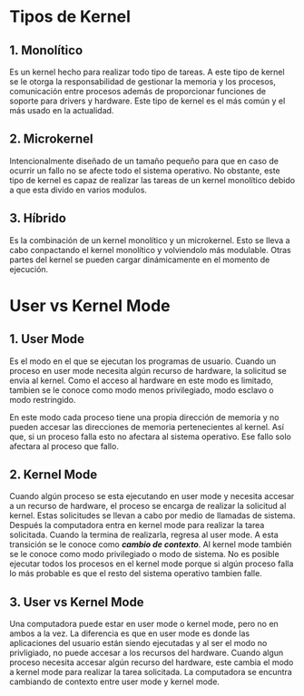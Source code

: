 # Tipos de Kernel
## 1. Monolítico
Es un kernel hecho para realizar todo tipo de tareas. A este tipo de kernel se le otorga la responsabilidad de gestionar la memoria y los procesos, comunicación entre procesos además de proporcionar funciones de soporte para drivers y hardware. Este tipo de kernel es el más común y el más usado en la actualidad.

## 2. Microkernel
Intencionalmente diseñado de un tamaño pequeño para que en caso de ocurrir un fallo no se afecte todo el sistema operativo. No obstante, este tipo de kernel es capaz de realizar las tareas de un kernel monolítico debido a que esta divido en varios modulos.

## 3. Híbrido
Es la combinación de un kernel monolítico y un microkernel. Esto se lleva a cabo conpactando el kernel monolítico y volviendolo más modulable. Otras partes del kernel se pueden cargar dinámicamente en el momento de ejecución.

# User vs Kernel Mode
## 1. User Mode
Es el modo en el que se ejecutan los programas de usuario. Cuando un proceso en user mode necesita algún recurso de hardware, la solicitud se envia al kernel. Como el acceso al hardware en este modo es limitado, tambien se le conoce como modo menos privilegiado, modo esclavo o modo restringido.

En este modo cada proceso tiene una propia dirección de memoria y no pueden accesar las direcciones de memoria pertenecientes al kernel. Así que, si un proceso falla esto no afectara al sistema operativo. Ese fallo solo afectara al proceso que fallo.

## 2. Kernel Mode
Cuando algún proceso se esta ejecutando en user mode y necesita accesar a un recurso de hardware, el proceso se encarga de realizar la solicitud al kernel. Estas solicitudes se llevan a cabo por medio de llamadas de sistema. Después la computadora entra en kernel mode para realizar la tarea solicitada. Cuando la termina de realizarla, regresa al user mode. A esta transición se le conoce como ***cambio de contexto***. Al kernel mode también se le conoce como modo privilegiado o modo de sistema. No es posible ejecutar todos los procesos en el kernel mode porque si algún proceso falla lo más probable es que el resto del sistema operativo tambien falle.

## 3. User vs Kernel Mode
Una computadora puede estar en user mode o kernel mode, pero no en ambos a la vez. La diferencia es que en user mode es donde las aplicaciones del usuario están siendo ejecutadas y al ser el modo no privligiado, no puede accesar a los recursos del hardware. Cuando algun proceso necesita accesar algún recurso del hardware, este cambia el modo a kernel mode para realizar la tarea solicitada. La computadora se encuntra cambiando de contexto entre user mode y kernel mode.